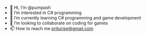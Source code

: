 - 👋 Hi, I’m @pumpash
- 👀 I’m interested in C# programming
- 🌱 I’m currently learning C# programming and game development
- 💞️ I’m looking to collaborate on coding for games
- 📫 How to reach me priturise@gmail.com

<!---
pumpash/pumpash is a ✨ special ✨ repository because its `README.md` (this file) appears on your GitHub profile.
You can click the Preview link to take a look at your changes.
--->
